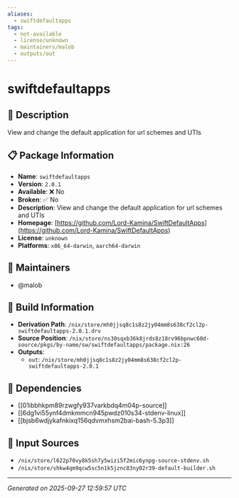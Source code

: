 ```yaml
---
aliases:
  - swiftdefaultapps
tags:
  - not-available
  - license/unknown
  - maintainers/malob
  - outputs/out
---
```


# swiftdefaultapps

## 📝 Description

View and change the default application for url schemes and UTIs

## 📋 Package Information

- **Name**: `swiftdefaultapps`
- **Version**: `2.0.1`
- **Available**: ❌ No
- **Broken**: ✅ No
- **Description**: View and change the default application for url schemes and UTIs
- **Homepage**: [https://github.com/Lord-Kamina/SwiftDefaultApps](https://github.com/Lord-Kamina/SwiftDefaultApps)
- **License**: `unknown`
- **Platforms**: `x86_64-darwin`, `aarch64-darwin`
## 👥 Maintainers

- @malob


## 🔧 Build Information

- **Derivation Path**: `/nix/store/mh0jjsq8c1s8z2jy04mm8s638cf2cl2p-swiftdefaultapps-2.0.1.drv`
- **Source Position**: `/nix/store/ns30sqxb36k8jrds8z18rv96bpnwc60d-source/pkgs/by-name/sw/swiftdefaultapps/package.nix:26`
- **Outputs**:
  - `out`:  `/nix/store/mh0jjsq8c1s8z2jy04mm8s638cf2cl2p-swiftdefaultapps-2.0.1`

## 🔗 Dependencies

- [[01ibbhkpm89rzwgfy937varkbdq4m04p-source]]
- [[6dg1vi55ynf4dmkmmcn945pwdz010s34-stdenv-linux]]
- [[bjsb6wdjykafnkixq156qdvmxhsm2bai-bash-5.3p3]]

## 📁 Input Sources

- `/nix/store/l622p70vy8k5sh7y5wizi5f2mic6ynpg-source-stdenv.sh`
- `/nix/store/shkw4qm9qcw5sc5n1k5jznc83ny02r39-default-builder.sh`

---
*Generated on 2025-09-27 12:59:57 UTC*

